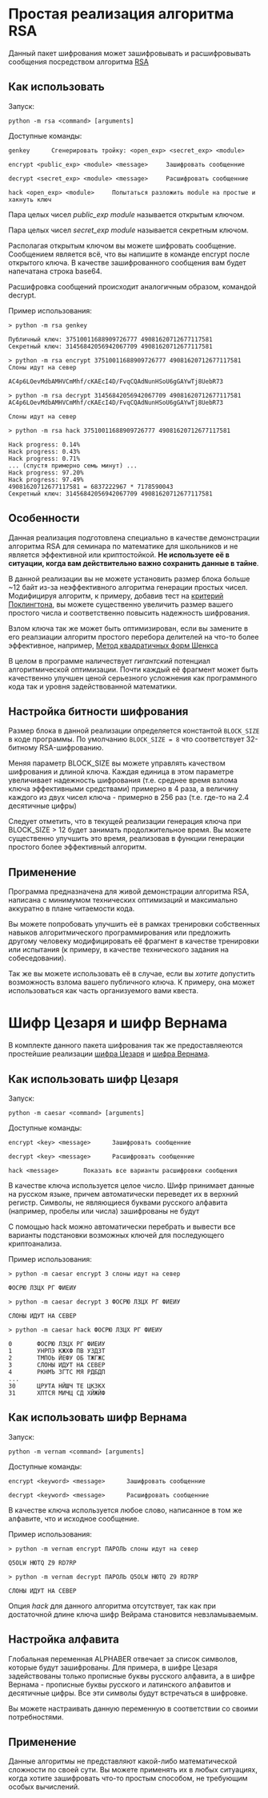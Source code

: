 # Простая реализация алгоритма RSA

Данный пакет шифрования может зашифровывать и расшифровывать сообщения посредством алгоритма [RSA](https://ru.wikipedia.org/wiki/RSA)


## Как использовать

Запуск:

    python -m rsa <command> [arguments] 

Доступные команды:

    genkey      Сгенерировать тройку: <open_exp> <secret_exp> <module>

    encrypt <public_exp> <module> <message>     Зашифровать сообщенние

    decrypt <secret_exp> <module> <message>     Расшифровать сообщенние

    hack <open_exp> <module>     Попытаться разложить module на простые и хакнуть ключ


Пара целых чисел *public_exp* *module* называется открытым ключом.

Пара целых чисел *secret_exp* *module* называется секретным ключом.

Располагая открытым ключом вы можете шифровать сообщение. Сообщением является всё, что вы напишите в команде encrypt после открытого ключа. В качестве зашифрованного сообщения вам будет напечатана строка base64.

Расшифровка сообщений происходит аналогичным образом, командой decrypt.

Пример использования:

    > python -m rsa genkey

    Публичный ключ: 37510011688909726777 49081620712677117581
    Секретный ключ: 31456842056942067709 49081620712677117581

    > python -m rsa encrypt 37510011688909726777 49081620712677117581 Слоны идут на север

    AC4p6LOevMdbAMHVCmMhf/cKAEcI4D/FvqCQAdNunHSoU6gGAYwTj8UebR73

    > python -m rsa decrypt 31456842056942067709 49081620712677117581 AC4p6LOevMdbAMHVCmMhf/cKAEcI4D/FvqCQAdNunHSoU6gGAYwTj8UebR73

    Слоны идут на север

    > python -m rsa hack 37510011688909726777 49081620712677117581

    Hack progress: 0.14%
    Hack progress: 0.43%
    Hack progress: 0.71%
    ... (спустя примерно семь минут) ...
    Hack progress: 97.20%
    Hack progress: 97.49%
    49081620712677117581 = 6837222967 * 7178590043
    Секретный ключ: 31456842056942067709 49081620712677117581

## Особенности

Данная реализация подготовлена специально в качестве демонстрации алгоритма RSA для семинара по математике для школьников и не является эффективной или криптостойкой. **Не используете её в ситуации, когда вам действительно важно сохранить данные в тайне**.

В данной реализации вы не можете установить размер блока больше ~12 байт из-за неэффективного алгоритма генерации простых чисел. Модифицируя алгоритм, к примеру, добавив тест на [критерий Поклингтона](https://habr.com/ru/post/594135/), вы можете существенно увеличить размер вашего простого числа и соответственно повысить надежность шифрования.

Взлом ключа так же может быть оптимизирован, если вы замените в его реалзиации алгоритм простого перебора делителей на что-то более эффективное, например, [Метод квадратичных форм Шенкса](https://ru.wikipedia.org/wiki/%D0%9C%D0%B5%D1%82%D0%BE%D0%B4_%D0%BA%D0%B2%D0%B0%D0%B4%D1%80%D0%B0%D1%82%D0%B8%D1%87%D0%BD%D1%8B%D1%85_%D1%84%D0%BE%D1%80%D0%BC_%D0%A8%D0%B5%D0%BD%D0%BA%D1%81%D0%B0)

В целом в программе наличествует *гигантский* потенциал алгоритмической оптимизации. Почти каждый её фрагмент может быть качественно улучшен ценой серьезного усложнения как программного кода так и уровня задействованной математики.

## Настройка битности шифрования

Размер блока в данной реализации определяется константой `BLOCK_SIZE` в коде программы. По умолчанию `BLOCK_SIZE = 8` что соответствует 32-битному RSA-шифрованию.

Меняя параметр BLOCK_SIZE вы можете управлять качеством шифрования и длиной ключа. Каждая единица в этом параметре увеличивает надежность шифрования (т.е. среднее время взлома ключа эффективными средствами) примерно в 4 раза, а величину каждого из двух чисел ключа - примерно в 256 раз (т.е. где-то на 2.4 десятичные цифры)

Следует отметить, что в текущей реализации генерация ключа при BLOCK_SIZE > 12 будет занимать продолжительное время. Вы можете существенно улучшить это время, реализовав в функции генерации простого более эффективный алгоритм.

## Применение

Программа предназначена для живой демонстрации алгоритма RSA, написана с минимумом технических оптимизаций и максимально аккуратно в плане читаемости кода.

Вы можете попробовать улучшить её в рамках тренировки собственных навыков алгоритмического программирования или предложить другому человеку модифицировать её фрагмент в качестве тренировки или испытания (к примеру, в качестве технического задания на собеседовании).

Так же вы можете использовать её в случае, если вы *хотите* допустить возможность взлома вашего публичного ключа. К примеру, она может использоваться как часть организуемого вами квеста.

# Шифр Цезаря и шифр Вернама

В комплекте данного пакета шифрования так же предоставляеются простейшие реализации [шифра Цезаря](https://ru.wikipedia.org/wiki/%D0%A8%D0%B8%D1%84%D1%80_%D0%A6%D0%B5%D0%B7%D0%B0%D1%80%D1%8F) и [шифра Вернама](https://ru.wikipedia.org/wiki/%D0%A8%D0%B8%D1%84%D1%80_%D0%92%D0%B5%D1%80%D0%BD%D0%B0%D0%BC%D0%B0).

## Как использовать шифр Цезаря

Запуск:

    python -m caesar <command> [arguments] 

Доступные команды:

    encrypt <key> <message>      Зашифровать сообщенние

    decrypt <key> <message>      Расшифровать сообщенние

    hack <message>       Показать все варианты расшифровки сообщения

В качестве ключа используется целое число. 
Шифр принимает данные на русском языке, причем автоматически переведет их в верхний регистр. Символы, не являющиеся буквами русского алфавита (например, пробелы или числа) зашифрованы не будут

С помощью hack можно автоматически перебрать и вывести все варианты подстановки возможных ключей для последующего криптоанализа.

Пример использования:

    > python -m caesar encrypt 3 слоны идут на север

    ФОСРЮ ЛЗЦХ РГ ФИЕИУ

    > python -m caesar decrypt 3 ФОСРЮ ЛЗЦХ РГ ФИЕИУ

    СЛОНЫ ИДУТ НА СЕВЕР

    > python -m caesar hack ФОСРЮ ЛЗЦХ РГ ФИЕИУ

    0       ФОСРЮ ЛЗЦХ РГ ФИЕИУ
    1       УНРПЭ КЖХФ ПВ УЗДЗТ
    2       ТМПОЬ ЙЕФУ ОБ ТЖГЖС
    3       СЛОНЫ ИДУТ НА СЕВЕР
    4       РКНМЪ ЗГТС МЯ РДБДП
    ...
    30      ЦРУТА НЙШЧ ТЕ ЦКЗКХ
    31      ХПТСЯ МИЧЦ СД ХЙЖЙФ


## Как использовать шифр Вернама

Запуск:

    python -m vernam <command> [arguments] 

Доступные команды:

    encrypt <keyword> <message>      Зашифровать сообщенние

    decrypt <keyword> <message>      Расшифровать сообщенние

В качестве ключа используется любое слово, написанное в том же алфавите, что и исходное сообщение.

Пример использования:

    > python -m vernam encrypt ПАРОЛЬ слоны идут на север

    Q5OLW HЮTQ Z9 RD7RP

    > python -m vernam decrypt ПАРОЛЬ Q5OLW HЮTQ Z9 RD7RP

    СЛОНЫ ИДУТ НА СЕВЕР

Опция *hack* для данного алгоритма отсутствует, так как при достаточной длине ключа шифр Вейрама становится невзламываемым. 

## Настройка алфавита

Глобальная переменная ALPHABER отвечает за список символов, которые будут зашифрованы. Для примера, в шифре Цезаря задействованы только прописные буквы русского алфавита, а в шифре Вернама - прописные буквы русского и латинского алфавитов и десятичные цифры. Все эти символы будут встречаться в шифровке.

Вы можете настраивать данную переменную в соответствии со своими потребностями.

## Применение

Данные алгоритмы не представляют какой-либо математической сложности по своей сути. Вы можете применять их в любых ситуациях, когда хотите зашифровать что-то простым способом, не требующим особых вычислений.

